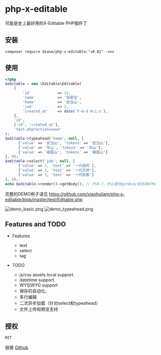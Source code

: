 # php-x-editable

可能是史上最好用的X-Editable PHP插件了

## 安装

```
composer require diana/php-x-editable:"v0.01" -vvv
```


## 使用

```php
<?php
$editable = new \Editable\Editable(
    [
        'id'            => 12,
        'name'          => '张君宝',
        'home'          => '武当山',
        'job'           => 2,
        'created_at'    => date('Y-m-d H:i:s'),
    ], 
    'id', 
    ['id', 'created_at'], 
    'test.php?action=save'
);
$editable->typeahead('home', null, [
      ['value' => '武当山', 'tokens' => '武当山'],
      ['value' => '华山', 'tokens' => '华山'],
      ['value' => '峨眉山', 'tokens' => '峨眉山']
], 0);
$editable->select('job', null, [
      ['value' => 1, 'text' => '一代弱鸡'],
      ['value' => 2, 'text' => '一代宗师'],
      ['value' => 3, 'text' => '一代刺客']
], 0);
echo $editable->render()->getBody(); // PSR-7，所以要用getBody来获取HTML
```

完整的DEMO例子请见 https://github.com/xiaohuilam/php-x-editable/blob/master/test/Editable.php

![demo_basic.png](https://i.loli.net/2017/11/08/5a02eda96db8b.png)
![demo_typeahead.png](https://i.loli.net/2017/11/08/5a030b7c4b6ad.png)


## Features and TODO

 - Features
     - text 
     - select 
     - tag

 - TODO
     - js/css assets local support.
     - datetime support
     - WYSIWYG support
     - 保存的自动化、
     - 多行编辑
     - 二次异步加载（针对select和typeahead）
     - 文件上传和预览支持


## 授权

```
MIT
```

 链接 [Github](https://github.com/xiaohuilam/php-x-editable)
